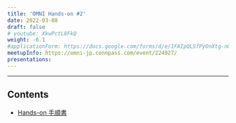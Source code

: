 ```yaml
---
title: 'OMNI Hands-on #2'
date: 2022-03-08
draft: false
# youtube: XkwPctL8FkQ
weight: -6.1
#applicationForm: https://docs.google.com/forms/d/e/1FAIpQLSfPyOnXtg-nGFLD7H0tIMLD2J00URC0J9-IlwVmhCu_qU48hw/viewform
meetupInfo: https://omni-jp.connpass.com/event/224927/
presentations:
---
```


---

## Contents

- [Hands-on 手順書](https://github.com/omni-jp/UERANSIM-free5GC-setup)
